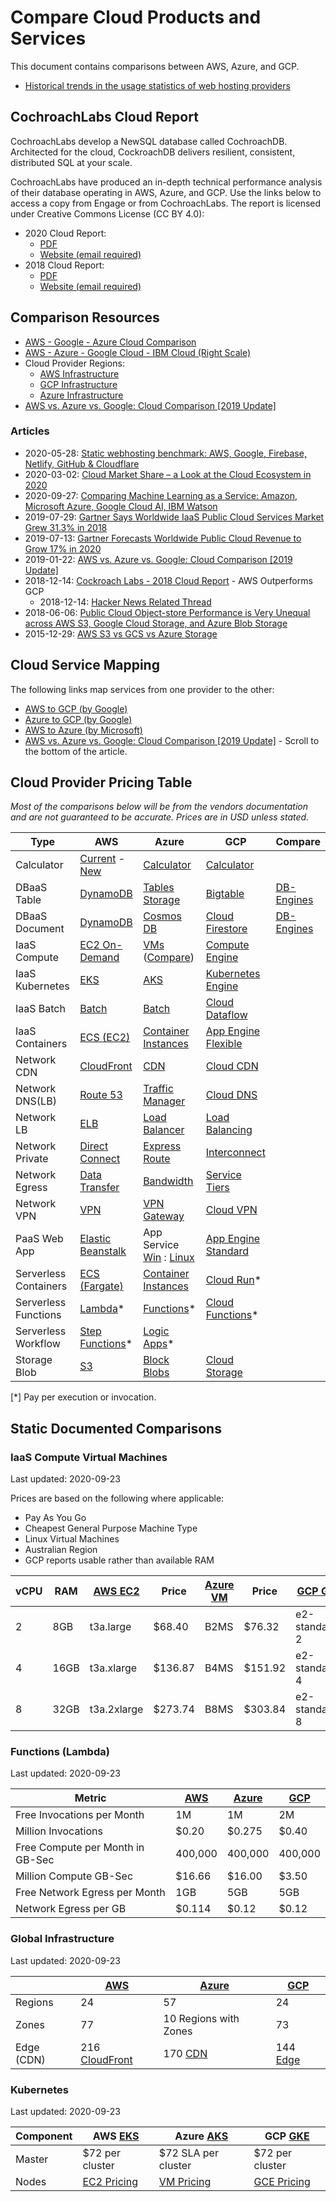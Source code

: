 # Compare Cloud Products and Services

This document contains comparisons between AWS, Azure, and GCP.

* [Historical trends in the usage statistics of web hosting providers](https://w3techs.com/technologies/history_overview/web_hosting)


## CochroachLabs Cloud Report

CochroachLabs develop a NewSQL database called CochroachDB. Architected for the cloud, CockroachDB delivers resilient, consistent, distributed SQL at your scale.

CochroachLabs have produced an in-depth technical performance analysis of their database operating in AWS, Azure, and GCP. Use the links below to access a copy from Engage or from CochroachLabs. The report is licensed under Creative Commons License (CC BY 4.0):

* 2020 Cloud Report:
  * [PDF](2020-Cloud-Report.pdf)
  * [Website (email required)](https://www.cockroachlabs.com/guides/2020-cloud-report/)
* 2018 Cloud Report:
  * [PDF](2018-Cloud-Report.pdf)
  * [Website (email required)](https://www.cockroachlabs.com/guides/2018-cloud-report/)

## Comparison Resources

* [AWS - Google - Azure Cloud Comparison](https://caylent.com/aws-google-azure-cloud-comparison/)
* [AWS - Azure - Google Cloud - IBM Cloud (Right Scale)](https://www.rightscale.com/cloud-comparison-tool/)
* Cloud Provider Regions:
  * [AWS Infrastructure](https://www.infrastructure.aws/)
  * [GCP Infrastructure](https://cloud.google.com/about/locations/#regions-tab)
  * [Azure Infrastructure](https://azure.microsoft.com/en-au/global-infrastructure/regions/)
* [AWS vs. Azure vs. Google: Cloud Comparison [2019 Update]](https://www.datamation.com/cloud-computing/aws-vs-azure-vs-google-cloud-comparison.html)

### Articles

* 2020-05-28: [Static webhosting benchmark: AWS, Google, Firebase, Netlify, GitHub & Cloudflare](https://www.savjee.be/2020/05/benchmarking-static-website-hosting-providers/)
* 2020-03-02: [Cloud Market Share – a Look at the Cloud Ecosystem in 2020](https://kinsta.com/blog/cloud-market-share/)
* 2020-09-27: [Comparing Machine Learning as a Service: Amazon, Microsoft Azure, Google Cloud AI, IBM Watson](https://www.altexsoft.com/blog/datascience/comparing-machine-learning-as-a-service-amazon-microsoft-azure-google-cloud-ai-ibm-watson/)
* 2019-07-29: [Gartner Says Worldwide IaaS Public Cloud Services Market Grew 31.3% in 2018 ](https://www.gartner.com/en/newsroom/press-releases/2019-07-29-gartner-says-worldwide-iaas-public-cloud-services-market-grew-31point3-percent-in-2018)
* 2019-07-13: [Gartner Forecasts Worldwide Public Cloud Revenue to Grow 17% in 2020](https://www.gartner.com/en/newsroom/press-releases/2019-11-13-gartner-forecasts-worldwide-public-cloud-revenue-to-grow-17-percent-in-2020)
* 2019-01-22: [AWS vs. Azure vs. Google: Cloud Comparison [2019 Update]](https://www.datamation.com/cloud-computing/aws-vs-azure-vs-google-cloud-comparison.html)
* 2018-12-14: [Cockroach Labs - 2018 Cloud Report](https://www.cockroachlabs.com/blog/2018_cloud_report/) - AWS Outperforms GCP
  * 2018-12-14: [Hacker News Related Thread](https://news.ycombinator.com/item?id=18673541)
* 2018-06-06: [Public Cloud Object-store Performance is Very Unequal across AWS S3, Google Cloud Storage, and Azure Blob Storage](https://dev.to/sachinkagarwal/public-cloud-object-store-performance-is-very-unequal-across-aws-s3-google-cloud-storage-and-azure-blob-storage-13do)
* 2015-12-29: [AWS S3 vs GCS vs Azure Storage](http://blog.zachbjornson.com/2015/12/29/cloud-storage-performance.html)

## Cloud Service Mapping

The following links map services from one provider to the other:

* [AWS to GCP (by Google)](https://cloud.google.com/free/docs/map-aws-google-cloud-platform)
* [Azure to GCP (by Google)](https://cloud.google.com/free/docs/map-azure-google-cloud-platform)
* [AWS to Azure (by Microsoft)](https://docs.microsoft.com/en-us/azure/architecture/aws-professional/services)
* [AWS vs. Azure vs. Google: Cloud Comparison [2019 Update]](https://www.datamation.com/cloud-computing/aws-vs-azure-vs-google-cloud-comparison.html) - Scroll to the bottom of the article.

## Cloud Provider Pricing Table

_Most of the comparisons below will be from the vendors documentation and are not guaranteed to be accurate. Prices are in USD unless stated._

| Type | AWS | Azure | GCP | Compare |
|-|-|-|-|-|
|Calculator|[Current](https://calculator.s3.amazonaws.com/index.html) - [New](https://calculator.aws/#/)| [Calculator](https://azure.microsoft.com/en-au/pricing/calculator/)| [Calculator](https://cloud.google.com/products/calculator/)||
|DBaaS Table|[DynamoDB](https://aws.amazon.com/dynamodb/pricing/)|[Tables Storage](https://azure.microsoft.com/en-au/pricing/details/storage/tables/)|[Bigtable](https://cloud.google.com/bigtable/pricing)|[DB-Engines](https://db-engines.com/en/system/Amazon+DynamoDB%3BGoogle+Cloud+Bigtable%3BMicrosoft+Azure+Cosmos+DB%3BMicrosoft+Azure+Table+Storage)|
|DBaaS Document|[DynamoDB](https://aws.amazon.com/dynamodb/pricing/)|[Cosmos DB](https://azure.microsoft.com/en-au/pricing/details/cosmos-db/)|[Cloud Firestore](https://cloud.google.com/firestore/pricing)|[DB-Engines](https://db-engines.com/en/system/Amazon+DynamoDB%3BGoogle+Cloud+Firestore%3BMicrosoft+Azure+Cosmos+DB)|
|IaaS Compute|[EC2 On-Demand](https://aws.amazon.com/ec2/pricing/on-demand/)|[VMs](https://azure.microsoft.com/en-au/pricing/details/virtual-machines/series/) ([Compare](https://azureprice.net/?region=australiaeast&timeoption=month&currency=AUD))|[Compute Engine](https://cloud.google.com/compute/all-pricing)||
|IaaS Kubernetes|[EKS](https://aws.amazon.com/eks/pricing/)|[AKS](https://azure.microsoft.com/en-au/pricing/details/kubernetes-service/)|[Kubernetes Engine](https://cloud.google.com/kubernetes-engine/pricing)||
|IaaS Batch|[Batch](https://aws.amazon.com/batch/pricing/)|[Batch](https://azure.microsoft.com/en-au/pricing/details/batch/)|[Cloud Dataflow](https://cloud.google.com/dataflow/pricing)||
|IaaS Containers|[ECS (EC2)](https://aws.amazon.com/ecs/pricing/)|[Container Instances](https://azure.microsoft.com/en-au/pricing/details/container-instances/)|[App Engine Flexible](https://cloud.google.com/appengine/pricing)||
|Network CDN|[CloudFront](https://aws.amazon.com/cloudfront/pricing/)|[CDN](https://azure.microsoft.com/en-au/pricing/details/cdn/)|[Cloud CDN](https://cloud.google.com/cdn/pricing)||
|Network DNS(LB)|[Route 53](https://aws.amazon.com/route53/pricing/)|[Traffic Manager](https://azure.microsoft.com/en-au/pricing/details/traffic-manager/)|[Cloud DNS](https://cloud.google.com/dns/pricing)||
|Network LB|[ELB](https://aws.amazon.com/elasticloadbalancing/pricing/)|[Load Balancer](https://azure.microsoft.com/en-au/pricing/details/load-balancer/)|[Load Balancing](https://cloud.google.com/compute/all-pricing#lb)||
|Network Private|[Direct Connect](https://aws.amazon.com/directconnect/pricing/)|[Express Route](https://azure.microsoft.com/en-au/pricing/details/expressroute/)|[Interconnect](https://cloud.google.com/interconnect/pricing)||
|Network Egress|[Data Transfer](https://aws.amazon.com/ec2/pricing/on-demand/)|[Bandwidth](https://azure.microsoft.com/en-au/pricing/details/bandwidth/)|[Service Tiers](https://cloud.google.com/network-tiers/pricing)||
|Network VPN|[VPN](https://aws.amazon.com/vpn/pricing/)|[VPN Gateway](https://azure.microsoft.com/en-au/pricing/details/vpn-gateway/)|[Cloud VPN](https://cloud.google.com/vpn/pricing)||
|PaaS Web App|[Elastic Beanstalk](https://aws.amazon.com/elasticbeanstalk/pricing/)|App Service [Win](https://azure.microsoft.com/en-au/pricing/details/app-service/windows/) : [Linux](https://azure.microsoft.com/en-au/pricing/details/app-service/linux/)|[App Engine Standard](https://cloud.google.com/appengine/pricing)|
|Serverless Containers|[ECS (Fargate)](https://aws.amazon.com/fargate/pricing/)|[Container Instances](https://azure.microsoft.com/en-au/pricing/details/container-instances/)|[Cloud Run](https://cloud.google.com/run/pricing)*||
|Serverless Functions|[Lambda](https://aws.amazon.com/lambda/pricing/)*|[Functions](https://azure.microsoft.com/en-au/pricing/details/functions/)*|[Cloud Functions](https://cloud.google.com/functions/pricing)*||
|Serverless Workflow|[Step Functions](https://aws.amazon.com/step-functions/pricing/)*|[Logic Apps](https://azure.microsoft.com/en-au/pricing/details/logic-apps/)*|||
|Storage Blob|[S3](https://aws.amazon.com/s3/pricing/)|[Block Blobs](https://azure.microsoft.com/en-au/pricing/details/storage/blobs/)|[Cloud Storage](https://cloud.google.com/storage/pricing)||

[*] Pay per execution or invocation.

## Static Documented Comparisons

### IaaS Compute Virtual Machines

Last updated: 2020-09-23

Prices are based on the following where applicable:

* Pay As You Go
* Cheapest General Purpose Machine Type
* Linux Virtual Machines
* Australian Region
* GCP reports usable rather than available RAM

|vCPU|RAM|[AWS EC2](https://aws.amazon.com/ec2/pricing/on-demand/)|Price|[Azure VM](https://azure.microsoft.com/en-au/pricing/details/virtual-machines/linux/#d-series)|Price|[GCP GCE](https://cloud.google.com/compute/all-pricing)|Price|
|-|-|-|-|-|-|-|-|
|2|8GB|t3a.large|$68.40|B2MS|$76.32|e2-standard-2|$68.45|
|4|16GB|t3a.xlarge|$136.87|B4MS|$151.92|e2-standard-4|$136.91|
|8|32GB|t3a.2xlarge|$273.74|B8MS|$303.84|e2-standard-8|$273.82|

### Functions (Lambda)

Last updated: 2020-09-23

|Metric|[AWS](https://aws.amazon.com/lambda/pricing/)|[Azure](https://azure.microsoft.com/en-au/pricing/details/functions/)|[GCP](https://cloud.google.com/functions/pricing)|
|-|-|-|-|
|Free Invocations per Month|1M|1M|2M|
|Million Invocations|$0.20|$0.275|$0.40|
|Free Compute per Month in GB-Sec|400,000|400,000|400,000|
|Million Compute GB-Sec|$16.66|$16.00|$3.50|
|Free Network Egress per Month|1GB|5GB|5GB|
|Network Egress per GB|$0.114|$0.12|$0.12|

### Global Infrastructure

Last updated: 2020-09-23

|| [AWS](https://aws.amazon.com/about-aws/global-infrastructure/) | [Azure](https://azure.microsoft.com/en-au/global-infrastructure/regions/) | [GCP](https://cloud.google.com/about/locations/) |
|---------|----|----|----|
| Regions | 24 | 57 | 24 |
| Zones   | 77 | 10 Regions with Zones | 73 |
| Edge (CDN) |216 [CloudFront](https://aws.amazon.com/cloudfront/features/)| 170 [CDN](https://docs.microsoft.com/en-us/azure/cdn/cdn-pop-locations)|144 [Edge](https://cloud.google.com/about/locations/)|

### Kubernetes

Last updated: 2020-09-23

|Component|AWS [EKS](https://aws.amazon.com/eks/pricing/)|Azure [AKS](https://azure.microsoft.com/en-au/pricing/details/kubernetes-service/)|GCP [GKE](https://cloud.google.com/kubernetes-engine/pricing)|
|-|-|-|-|
|Master|$72 per cluster|$72 SLA per cluster|$72 per cluster|
|Nodes|[EC2 Pricing](https://aws.amazon.com/ec2/pricing/on-demand/)|[VM Pricing](https://azure.microsoft.com/en-au/pricing/details/virtual-machines/series/)|[GCE Pricing](https://cloud.google.com/compute/all-pricing)|

